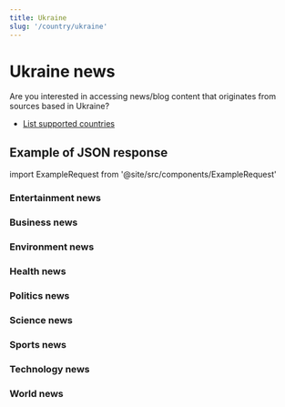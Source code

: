```yaml
---
title: Ukraine
slug: '/country/ukraine'
---
```


# Ukraine news

Are you interested in accessing news/blog content that originates from sources based in Ukraine?

- [List supported countries](/articles/countries)

## Example of JSON response

import ExampleRequest from '@site/src/components/ExampleRequest'

### Entertainment news
<ExampleRequest url="https://apitube.io/v1/news/articles?limit=2&category=news/Arts_and_Entertainment&country=ua"></ExampleRequest>

### Business news
<ExampleRequest url="https://apitube.io/v1/news/articles?limit=2&category=news/Business&country=ua"></ExampleRequest>

### Environment news
<ExampleRequest url="https://apitube.io/v1/news/articles?limit=2&category=news/Environment&country=ua"></ExampleRequest>

### Health news
<ExampleRequest url="https://apitube.io/v1/news/articles?limit=2&category=news/Health&country=ua"></ExampleRequest>

### Politics news
<ExampleRequest url="https://apitube.io/v1/news/articles?limit=2&category=news/Politics&country=ua"></ExampleRequest>

### Science news
<ExampleRequest url="https://apitube.io/v1/news/articles?limit=2&category=news/Science&country=ua"></ExampleRequest>

### Sports news
<ExampleRequest url="https://apitube.io/v1/news/articles?limit=2&category=news/Sports&country=ua"></ExampleRequest>

### Technology news
<ExampleRequest url="https://apitube.io/v1/news/articles?limit=2&category=news/Technology&country=ua"></ExampleRequest>

### World news
<ExampleRequest url="https://apitube.io/v1/news/articles?limit=2&category=news/World&country=ua"></ExampleRequest>
